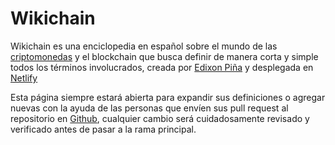 # Wikichain

Wikichain es una enciclopedia en español sobre el mundo de las [criptomonedas] y el blockchain que busca definir de
manera corta y simple todos los términos involucrados, creada por [Edixon Piña](https://github.com/EdixonAlberto) y
desplegada en [Netlify](https://www.netlify.com/)

Esta página siempre estará abierta para expandir sus definiciones o agregar nuevas con la ayuda de las personas que
envíen sus pull request al repositorio en [Github](https://github.com/EdixonAlberto/wikichain), cualquier cambio será
cuidadosamente revisado y verificado antes de pasar a la rama principal.

<!-- [blockchain]: / -->

[criptomonedas]: /criptomonedas/
